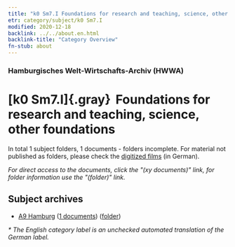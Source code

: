 ```yaml
---
title: "k0 Sm7.I Foundations for research and teaching, science, other foundations"
etr: category/subject/k0 Sm7.I
modified: 2020-12-18
backlink: ../../about.en.html
backlink-title: "Category Overview"
fn-stub: about
---
```


### Hamburgisches Welt-Wirtschafts-Archiv (HWWA)
# [k0 Sm7.I]{.gray}&#8201; Foundations for research and teaching, science, other foundations&#160; 





In total 1 subject folders, 1 documents - folders incomplete.
For material not published as folders, please check the [digitized films](/film/h1_sh) (in German).

_For direct access to the documents, click the "(xy documents)" link, for folder information use the "(folder)" link._

## Subject archives


- [A9 Hamburg](../../../geo/about.en.html#A9) (<a href="https://dfg-viewer.de/show/?tx_dlf[id]=https://pm20.zbw.eu/mets/sh/1409xx/140905/1872xx/187225/public.mets.en.xml" target="_blank">1 documents</a>) ([folder](http://purl.org/pressemappe20/folder/sh/140905,187225))


_* The English category label is an unchecked automated translation of the German label._

